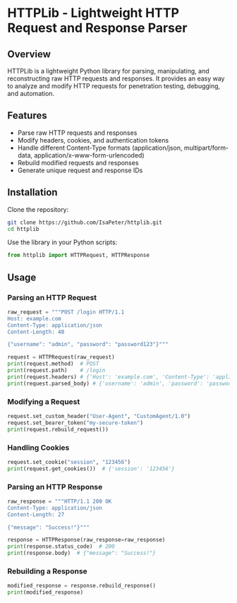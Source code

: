 # HTTPLib - Lightweight HTTP Request and Response Parser

## Overview

HTTPLib is a lightweight Python library for parsing, manipulating, and reconstructing raw HTTP requests and responses. It provides an easy way to analyze and modify HTTP requests for penetration testing, debugging, and automation.

## Features

- Parse raw HTTP requests and responses
- Modify headers, cookies, and authentication tokens
- Handle different Content-Type formats (application/json, multipart/form-data, application/x-www-form-urlencoded)
- Rebuild modified requests and responses
- Generate unique request and response IDs


## Installation

Clone the repository:

```bash
git clone https://github.com/IsaPeter/httplib.git
cd httplib
```

Use the library in your Python scripts:

```python
from httplib import HTTPRequest, HTTPResponse
```

## Usage


### Parsing an HTTP Request

```python
raw_request = """POST /login HTTP/1.1
Host: example.com
Content-Type: application/json
Content-Length: 48

{"username": "admin", "password": "password123"}"""

request = HTTPRequest(raw_request)
print(request.method)  # POST
print(request.path)    # /login
print(request.headers) # {'Host': 'example.com', 'Content-Type': 'application/json', 'Content-Length': '48'}
print(request.parsed_body) # {'username': 'admin', 'password': 'password123'}
```

### Modifying a Request

```python
request.set_custom_header("User-Agent", "CustomAgent/1.0")
request.set_bearer_token("my-secure-token")
print(request.rebuild_request())
```

### Handling Cookies

```python
request.set_cookie("session", "123456")
print(request.get_cookies())  # {'session': '123456'}
```

### Parsing an HTTP Response

```python
raw_response = """HTTP/1.1 200 OK
Content-Type: application/json
Content-Length: 27

{"message": "Success!"}"""

response = HTTPResponse(raw_response=raw_response)
print(response.status_code)  # 200
print(response.body)  # {"message": "Success!"}
```

### Rebuilding a Response

```python
modified_response = response.rebuild_response()
print(modified_response)
```

